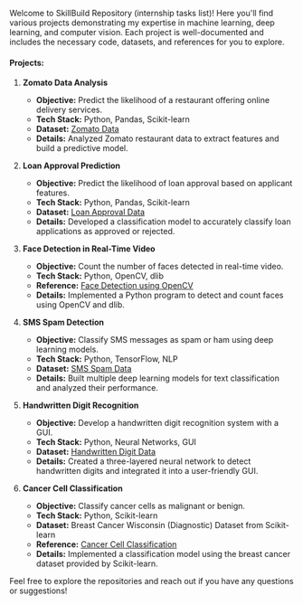 Welcome to SkillBuild Repository (internship tasks list)! Here you'll find various projects demonstrating my expertise in machine learning, deep learning, and computer vision. Each project is well-documented and includes the necessary code, datasets, and references for you to explore.

#### Projects:

1. **Zomato Data Analysis**

   - **Objective:** Predict the likelihood of a restaurant offering online delivery services.
   - **Tech Stack:** Python, Pandas, Scikit-learn
   - **Dataset:** [Zomato Data](https://www.geeksforgeeks.org/zomato-data-analysis-using-python/)
   - **Details:** Analyzed Zomato restaurant data to extract features and build a predictive model.
2. **Loan Approval Prediction**

   - **Objective:** Predict the likelihood of loan approval based on applicant features.
   - **Tech Stack:** Python, Pandas, Scikit-learn
   - **Dataset:** [Loan Approval Data](https://www.geeksforgeeks.org/loan-approval-prediction-using-machine-learning/)
   - **Details:** Developed a classification model to accurately classify loan applications as approved or rejected.
3. **Face Detection in Real-Time Video**

   - **Objective:** Count the number of faces detected in real-time video.
   - **Tech Stack:** Python, OpenCV, dlib
   - **Reference:** [Face Detection using OpenCV](https://www.geeksforgeeks.org/count-number-of-faces-using-python-opencv/)
   - **Details:** Implemented a Python program to detect and count faces using OpenCV and dlib.
4. **SMS Spam Detection**

   - **Objective:** Classify SMS messages as spam or ham using deep learning models.
   - **Tech Stack:** Python, TensorFlow, NLP
   - **Dataset:** [SMS Spam Data](https://www.geeksforgeeks.org/sms-spam-detection-using-tensorflow-in-python/)
   - **Details:** Built multiple deep learning models for text classification and analyzed their performance.
5. **Handwritten Digit Recognition**

   - **Objective:** Develop a handwritten digit recognition system with a GUI.
   - **Tech Stack:** Python, Neural Networks, GUI
   - **Dataset:** [Handwritten Digit Data](https://www.geeksforgeeks.org/handwritten-digit-recognition-using-neural-network/)
   - **Details:** Created a three-layered neural network to detect handwritten digits and integrated it into a user-friendly GUI.
6. **Cancer Cell Classification**

   - **Objective:** Classify cancer cells as malignant or benign.
   - **Tech Stack:** Python, Scikit-learn
   - **Dataset:** Breast Cancer Wisconsin (Diagnostic) Dataset from Scikit-learn
   - **Reference:** [Cancer Cell Classification](https://www.geeksforgeeks.org/ml-cancer-cell-classification-using-scikit-learn/)
   - **Details:** Implemented a classification model using the breast cancer dataset provided by Scikit-learn.

Feel free to explore the repositories and reach out if you have any questions or suggestions!

